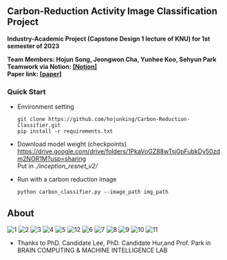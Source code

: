 ## Carbon-Reduction Activity Image Classification Project
 **Industry-Academic Project (Capstone Design 1 lecture of KNU) for 1st semester of 2023**  
 
 **Team Members: Hojun Song, Jeongwon Cha, Yunhee Koo, Sehyun Park**  
 **Teamwork via Notion: [[Notion]](https://understood-lizard-aa5.notion.site/9a7e908ca891476aa9fe66352cadda53?pvs=4)**  
 **Paper link: [[paper]](https://www.dbpia.co.kr/journal/articleDetail?nodeId=NODE11488568&nodeId=NODE11488568&medaTypeCode=185005&isPDFSizeAllowed=true&locale=ko&articleTitle=%ED%83%84%EC%86%8C%EC%A0%80%EA%B0%90%ED%99%9C%EB%8F%99+%EC%9D%B4%EB%AF%B8%EC%A7%80+%EB%B6%84%EB%A5%98%EB%A5%BC+%EC%9C%84%ED%95%9C+%EB%94%A5%EB%9F%AC%EB%8B%9D+%EA%B8%B0%EB%B0%98+%EA%B2%BD%EB%9F%89%ED%99%94+%EB%AA%A8%EB%8D%B8&articleTitleEn=Deep+learning-based+Lightweight+Model+for+Carbon-Reduction+Activity+Image+Classification&language=ko_KR&hasTopBanner=true)**


### Quick Start
- Environment setting  
    ```
    git clone https://github.com/hojunking/Carbon-Reduction-Classifier.git
    pip install -r requirements.txt
    ```
- Download model weight (checkpoints)
    https://drive.google.com/drive/folders/1PkaVoGZ88wTsj0pFubkDy50zdm2NOR1M?usp=sharing  
    Put in *./inception_resnet_v2/*  

- Run with a carbon reduction image
    ```
    python carbon_classifier.py --image_path img_path
    ```

## About
![1](https://github.com/hojunking/Carbon-Reduction-Classifier/assets/84840627/1ebf52fb-6d02-4d08-a730-b55f5a4ab370)
![2](https://github.com/hojunking/Carbon-Reduction-Classifier/assets/84840627/318f4f79-19e7-40e5-93f9-db2a0d3e8d2b)
![3](https://github.com/hojunking/Carbon-Reduction-Classifier/assets/84840627/1bb52eac-f3d3-4127-8011-64dbaadfb75c)
![4](https://github.com/hojunking/Carbon-Reduction-Classifier/assets/84840627/7ea3c390-2011-4bf6-8648-bd9bd298070b)
![5](https://github.com/hojunking/Carbon-Reduction-Classifier/assets/84840627/a61dac3b-3eaa-4442-8182-c00905d1781b)
![12](https://github.com/hojunking/Carbon-Reduction-Classifier/assets/84840627/c9f7e9fa-4776-49b0-9635-08e37e6d2e20)
![6](https://github.com/hojunking/Carbon-Reduction-Classifier/assets/84840627/04827701-9f97-4ae0-917e-aa4c94918432)
![7](https://github.com/hojunking/Carbon-Reduction-Classifier/assets/84840627/4921785c-1ca3-4685-bcbb-d6da3b6598b5)
![8](https://github.com/hojunking/Carbon-Reduction-Classifier/assets/84840627/fcdbedfd-c474-4ff4-830a-12d31ae7c27c)
![9](https://github.com/hojunking/Carbon-Reduction-Classifier/assets/84840627/92397720-d552-41b7-a959-5eac2f9901bb)
![10](https://github.com/hojunking/Carbon-Reduction-Classifier/assets/84840627/1ad81684-a84d-44a6-b18a-2eec5af1d102)
![11](https://github.com/hojunking/Carbon-Reduction-Classifier/assets/84840627/212d2ab4-49d8-4dae-b2bd-64bd2d390ae1)
- Thanks to PhD. Candidate Lee, PhD. Candidate Hur,and Prof. Park in BRAIN COMPUTING & MACHINE INTELLIGENCE LAB



